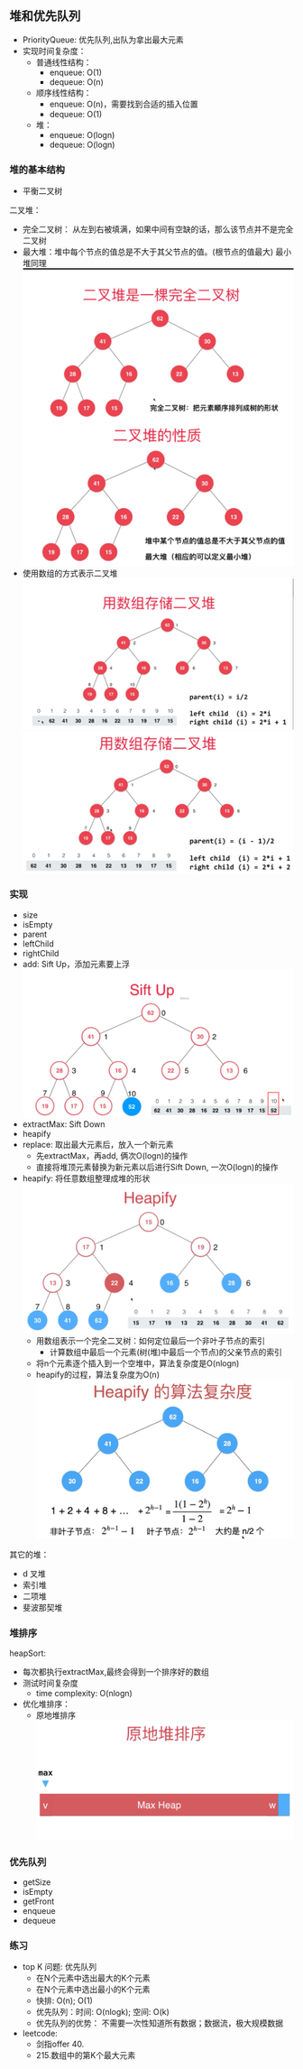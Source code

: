 ## 堆和优先队列

* PriorityQueue: 优先队列,出队为拿出最大元素
* 实现时间复杂度：
  * 普通线性结构：
    * enqueue: O(1)
    * dequeue: O(n)
  * 顺序线性结构：
    * enqueue: O(n)，需要找到合适的插入位置
    * dequeue: O(1)
  * 堆：
    * enqueue: O(logn)
    * dequeue: O(logn)

### 堆的基本结构

* 平衡二叉树

二叉堆：

* 完全二叉树： 从左到右被填满，如果中间有空缺的话，那么该节点并不是完全二叉树
* 最大堆：堆中每个节点的值总是不大于其父节点的值。(根节点的值最大) 最小堆同理
  ![](https://raw.githubusercontent.com/wangkaiwd/drawing-bed/master/20201221205852.png)
  ![](https://raw.githubusercontent.com/wangkaiwd/drawing-bed/master/20201221210138.png)
* 使用数组的方式表示二叉堆
  ![](https://raw.githubusercontent.com/wangkaiwd/drawing-bed/master/20201221211048.png)
  ![](https://raw.githubusercontent.com/wangkaiwd/drawing-bed/master/20201221212044.png)

### 实现

* size
* isEmpty
* parent
* leftChild
* rightChild
* add: Sift Up，添加元素要上浮
  ![](https://raw.githubusercontent.com/wangkaiwd/drawing-bed/master/20201222002714.png)
* extractMax: Sift Down
* heapify
* replace: 取出最大元素后，放入一个新元素
  * 先extractMax，再add, 俩次O(logn)的操作
  * 直接将堆顶元素替换为新元素以后进行Sift Down, 一次O(logn)的操作
* heapify: 将任意数组整理成堆的形状
  ![](https://raw.githubusercontent.com/wangkaiwd/drawing-bed/master/20201221225054.png)
  * 用数组表示一个完全二叉树：如何定位最后一个非叶子节点的索引
    * 计算数组中最后一个元素(树(堆)中最后一个节点)的父亲节点的索引
  * 将n个元素逐个插入到一个空堆中，算法复杂度是O(nlogn)
  * heapify的过程，算法复杂度为O(n)
    ![](https://raw.githubusercontent.com/wangkaiwd/drawing-bed/master/20201221230025.png)

其它的堆：

* d 叉堆
* 索引堆
* 二项堆
* 斐波那契堆

### 堆排序

heapSort:

* 每次都执行extractMax,最终会得到一个排序好的数组
* 测试时间复杂度
  * time complexity: O(nlogn)
* 优化堆排序：
  * 原地堆排序
    ![](https://raw.githubusercontent.com/wangkaiwd/drawing-bed/master/20201221231626.png)

### 优先队列

* getSize
* isEmpty
* getFront
* enqueue
* dequeue

### 练习

* top K 问题: 优先队列
  * 在N个元素中选出最大的K个元素
  * 在N个元素中选出最小的K个元素
  * 快排: O(n); O(1)
  * 优先队列：时间: O(nlogk); 空间: O(k)
  * 优先队列的优势： 不需要一次性知道所有数据；数据流，极大规模数据
* leetcode:
  * 剑指offer 40.
  * 215.数组中的第K个最大元素
